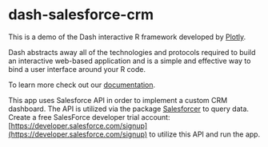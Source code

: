 # dash-salesforce-crm
This is a demo of the Dash interactive R framework developed by [Plotly](https://plot.ly/).

Dash abstracts away all of the technologies and protocols required to build an interactive web-based application and is a simple and effective way to bind a user interface around your R code.

To learn more check out our [documentation](https://plot.ly/dash).

This app uses Salesforce API in order to implement a custom CRM dashboard. The API is utilized via the package [Salesforcer](https://github.com/StevenMMortimer/salesforcer) to query data. 
Create a free SalesForce developer trial account: [https://developer.salesforce.com/signup](https://developer.salesforce.com/signup) to utilize this API and run the app.
